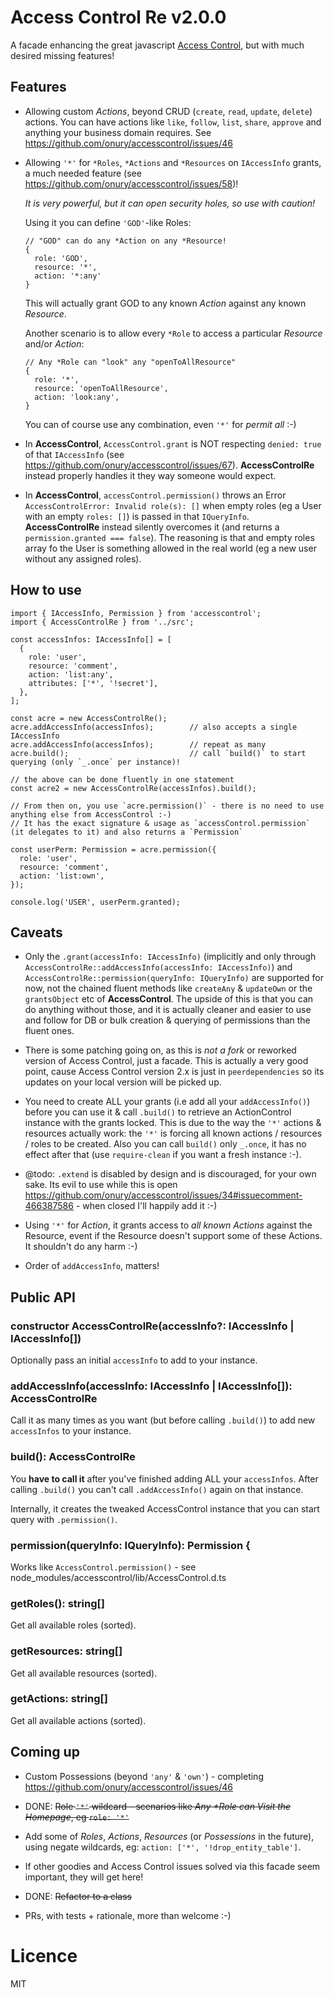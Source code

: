# Access Control Re v2.0.0

A facade enhancing the great javascript [Access Control](https://onury.io/accesscontrol), but with much desired missing features!

## Features 

- Allowing custom *Actions*, beyond CRUD (`create`, `read`, `update`, `delete`) actions. You can have actions like `like`, `follow`, `list`, `share`, `approve` and anything your business domain requires. See https://github.com/onury/accesscontrol/issues/46

- Allowing `'*'` for `*Roles`, `*Actions` and `*Resources` on `IAccessInfo` grants, a much needed feature (see https://github.com/onury/accesscontrol/issues/58)!
  
  *It is very powerful, but it can open security holes, so use with caution!*
  
  Using it you can define `'GOD'`-like Roles: 

       
      // "GOD" can do any *Action on any *Resource!
      { 
        role: 'GOD', 
        resource: '*',
        action: '*:any'
      }
      
  This will actually grant GOD to any known *Action* against any known *Resource*.
  
  Another scenario is to allow every `*Role` to access a particular *Resource* and/or *Action*:
  
  
      // Any *Role can "look" any "openToAllResource"
      {
        role: '*',
        resource: 'openToAllResource',
        action: 'look:any',
      }
      
  You can of course use any combination, even `'*'` for *permit all* :-)
  
- In **AccessControl**, `AccessControl.grant` is NOT respecting `denied: true` of that `IAccessInfo` (see https://github.com/onury/accesscontrol/issues/67). **AccessControlRe** instead properly handles it they way someone would expect.     
  
- In **AccessControl**, `accessControl.permission()` throws an Error `AccessControlError: Invalid role(s): []` when empty roles (eg a User with an empty `roles: []`) is passed in that `IQueryInfo`.
 **AccessControlRe** instead silently overcomes it (and returns a `permission.granted === false`). The reasoning is that and empty roles array fo the User is something allowed in the real world (eg a new user without any assigned roles).
   
## How to use

    import { IAccessInfo, Permission } from 'accesscontrol';
    import { AccessControlRe } from '../src';
    
    const accessInfos: IAccessInfo[] = [
      {
        role: 'user',
        resource: 'comment',
        action: 'list:any',
        attributes: ['*', '!secret'],
      },
    ];
    
    const acre = new AccessControlRe();
    acre.addAccessInfo(accessInfos);        // also accepts a single IAccessInfo
    acre.addAccessInfo(accessInfos);        // repeat as many
    acre.build();                           // call `build()` to start querying (only `_.once` per instance)!
    
    // the above can be done fluently in one statement
    const acre2 = new AccessControlRe(accessInfos).build();
    
    // From then on, you use `acre.permission()` - there is no need to use anything else from AccessControl :-)
    // It has the exact signature & usage as `accessControl.permission` (it delegates to it) and also returns a `Permission`

    const userPerm: Permission = acre.permission({
      role: 'user',
      resource: 'comment',
      action: 'list:own',
    });
    
    console.log('USER', userPerm.granted);
    
## Caveats

- Only the `.grant(accessInfo: IAccessInfo)` (implicitly and only through `AccessControlRe::addAccessInfo(accessInfo: IAccessInfo)`) and `AccessControlRe::permission(queryInfo: IQueryInfo)` are supported for now, not the chained fluent methods like `createAny` & `updateOwn` or the `grantsObject` etc of **AccessControl**. The upside of this is that you can do anything without those, and it is actually cleaner and easier to use and follow for DB or bulk creation & querying of permissions than the fluent ones. 

- There is some patching going on, as this is *not a fork* or reworked version of Access Control, just a facade. This is actually a very good point, cause Access Control version 2.x is just in `peerdependencies` so its updates on your local version will be picked up.

- You need to create ALL your grants (i.e add all your `addAccessInfo()`) before you can use it & call `.build()` to retrieve an ActionControl instance with the grants locked. This is due to the way the `'*'` actions & resources actually work: the `'*'` is forcing all known actions / resources / roles to be created. Also you can call `build()` only `_.once`, it has no effect after that (use `require-clean` if you want a fresh instance :-).  

- @todo: `.extend` is disabled by design and is discouraged, for your own sake. Its evil to use while this is open https://github.com/onury/accesscontrol/issues/34#issuecomment-466387586 - when closed I'll happily add it :-) 

- Using `'*'` for *Action*, it grants access to *all known Actions* against the Resource, event if the Resource doesn't support some of these Actions. It shouldn't do any harm :-)

- Order of `addAccessInfo`, matters!

## Public API

### constructor AccessControlRe(accessInfo?: IAccessInfo | IAccessInfo[])

Optionally pass an initial `accessInfo` to add to your instance.

### addAccessInfo(accessInfo: IAccessInfo | IAccessInfo[]): AccessControlRe

Call it as many times as you want (but before calling `.build()`) to add new `accessInfos` to your instance. 

### build(): AccessControlRe

You **have to call it** after you've finished adding ALL your `accessInfos`. After calling `.build()` you can't call `.addAccessInfo()` again on that instance.  

Internally, it creates the tweaked AccessControl instance that you can start query with `.permission()`.   

### permission(queryInfo: IQueryInfo): Permission {

Works like `AccessControl.permission()` - see node_modules/accesscontrol/lib/AccessControl.d.ts

###  getRoles(): string[]

Get all available roles (sorted).
   
### getResources: string[]

Get all available resources (sorted).

### getActions: string[]

Get all available actions (sorted).

## Coming up

- Custom Possessions (beyond `'any'` & `'own'`) - completing https://github.com/onury/accesscontrol/issues/46

- DONE: ~~Role `'*'` wildcard - scenarios like _Any *Role can Visit the Homepage_, eg `role: '*'`~~

- Add some of *Roles*, *Actions*, *Resources* (or *Possessions* in the future), using negate wildcards, eg: `action: ['*', '!drop_entity_table']`. 

- If other goodies and Access Control issues solved via this facade seem important, they will get here!

- DONE: ~~Refactor to a class~~
 
- PRs, with tests + rationale, more than welcome :-)

# Licence

MIT

